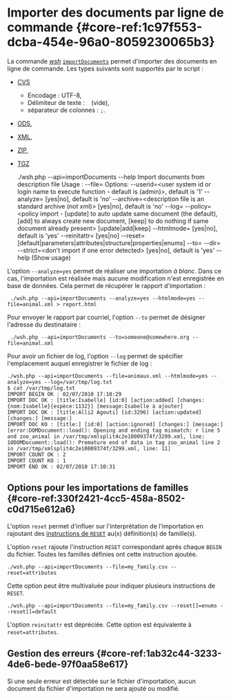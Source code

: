 # Importer des documents par ligne de commande {#core-ref:1c97f553-dcba-454e-96a0-8059230065b3}

La commande [_wsh_][wsh] [`importDocuments`][importdoc] permet d'importer des
documents en ligne de commande. Les types suivants sont supportés par le script
:

*   [CVS][import_csv]
    *   Encodage : UTF-8,
    *   Délimiteur de texte : ` ` (vide),
    *   séparateur de colonnes : `;`.
*   [ODS][import_csv],
*   [XML][import_xml],
*   [ZIP][import_archive],
*   [TGZ][import_archive]

    ./wsh.php --api=importDocuments --help
    Import documents from description file
    Usage :
        --file=<the description file path>
       Options:
        --userid=<user system id or login name to execute function - default is (admin)>, default is '1'
        --analyze=<analyze only> [yes|no], default is 'no'
        --archive=<description file is an standard archive (not xml)> [yes|no], default is 'no'
        --log=<log file output>
        --policy=<policy import - 
            [update] to auto update same document (the default), 
            [add] to always create new document, 
            [keep] to do nothing if same document already present> [update|add|keep]
        --htmlmode=<analyze report mode in html> [yes|no], default is 'yes'
        --reinitattr=<reset attribute before import family update> [yes|no]
        --reset=<reset options> [default|parameters|attributes|structure|properties|enums]
        --to=<email address to send report>
        --dir=<folder where imported documents are put>
        --strict=<don't import if one error detected> [yes|no], default is 'yes'
        --help (Show usage) 

L'option `--analyze=yes` permet de réaliser une importation *à blanc*. Dans ce
cas, l'importation est réalisée mais aucune modification n'est enregistrée en
base de données. Cela permet de récupérer le rapport d'importation :

     ./wsh.php --api=importDocuments --analyze=yes --htmlmode=yes --file=animal.xml > report.html

Pour envoyer le rapport par courriel, l'option `--to` permet de désigner
l'adresse du destinataire :

     ./wsh.php --api=importDocuments --to=someone@somewhere.org --file=animal.xml 

Pour avoir un fichier de log, l'option `--log` permet de spécifier l'emplacement
auquel enregistrer le fichier de log :

    ./wsh.php --api=importDocuments --file=animaux.xml --htmlmode=yes --analyze=yes --log=/var/tmp/log.txt
    $ cat /var/tmp/log.txt
    IMPORT BEGIN OK : 02/07/2010 17:10:29
    IMPORT DOC OK : [title:Isabelle] [id:0] [action:added] [changes:{nom:Isabelle}{espèce:1132}] [message:Isabelle à ajouter] 
    IMPORT DOC OK : [title:Alli2 Agouti] [id:3296] [action:updated] [changes:] [message:]
    IMPORT DOC KO : [title:] [id:0] [action:ignored] [changes:] [message:] [error:DOMDocument::load(): Opening and ending tag mismatch: r line 5 and zoo_animal in /var/tmp/xmlsplit4c2e10009374f/3299.xml, line: 10DOMDocument::load(): Premature end of data in tag zoo_animal line 2 in /var/tmp/xmlsplit4c2e10009374f/3299.xml, line: 11]
    IMPORT COUNT OK : 2
    IMPORT COUNT KO : 1
    IMPORT END OK : 02/07/2010 17:10:31

## Options pour les importations de familles {#core-ref:330f2421-4cc5-458a-8502-c0d715e612a6}

L'option `reset` permet d'influer sur l'interprétation de l'importation en
rajoutant des [instructions de `RESET`][resetfam] au(x) définition(s) de famille(s).

L'option `reset` rajoute l'instruction `RESET` correspondant après chaque
`BEGIN` du fichier. Toutes les familles définies ont cette instruction
ajoutée.

    ./wsh.php --api=importDocuments --file=my_family.csv --reset=attributes

Cette option peut être multivaluée pour indiquer plusieurs instructions de
`RESET`.

    ./wsh.php --api=importDocuments --file=my_family.csv --reset[]=enums --reset[]=default

L'option `reinitattr` est dépréciée. Cette option est équivalente à
`reset=attributes`.

## Gestion des erreurs {#core-ref:1ab32c44-3233-4de6-bede-97f0aa58e617}

Si une seule erreur est détectée sur le fichier d'importation, aucun document du
fichier d'importation ne sera ajouté ou modifié.

<!-- links -->
[wsh]:          #core-ref:bab8c1c9-fe71-4629-9773-5cd67a8693bf
[import_csv]:   #core-ref:2fb3284a-2424-44b2-93ae-41dc3969e093
[import_xml]:   #core-ref:81ad5a48-4c0f-468b-90ed-fe462fba7b96
[import_archive]: #core-ref:021b7db1-7baf-48c4-8eb9-4a388355dd86
[resetfam]:     #core-ref:5c661733-772d-42b8-8b3e-b70453ddfd33
[importdoc]:    #core-ref:a14d9475-0431-4aa3-853d-810b61e355a7